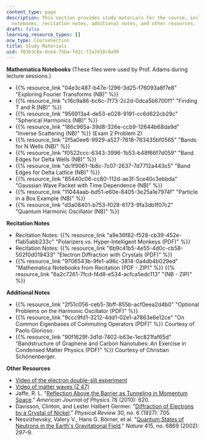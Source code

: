 ```yaml
---
content_type: page
description: This section provides study materials for the course, including Mathematica
  notebooks, recitation notes, additional notes, and other resources.
draft: false
learning_resource_types: []
ocw_type: CourseSection
title: Study Materials
uid: f03b3c6e-dce4-75ba-fd1c-f3a7d18c8a99
---
```

**Mathematica Notebooks** (These files were used by Prof. Adams during lecture sessions.)

- {{% resource_link "04e3c487-b47e-1296-3d25-f76093a8f7e8" "Exploring Fourier Transforms (NB)" %}}
- {{% resource_link "c16c9a86-bc6c-7f73-2c2d-0dca5b6700f1" "Finding T and R (NB)" %}}
- {{% resource_link "956913a4-de53-e028-9191-cc6d622cb29c" "Spherical Harmonics (NB)" %}}
- {{% resource_link "186c965a-39d8-326e-ccb9-12644b68da9d" "Inverse Scattering (NB)" %}} (Exam 2 Problem 2)
- {{% resource_link "2f5a0ee6-9929-a527-7618-763435bf0565" "Bands for N Wells (NB)" %}}
- {{% resource_link "f0522ccc-6343-3996-1b53-b48f66f7d059" "Band Edges for Delta Wells (NB)" %}}
- {{% resource_link "dc1f9061-1b8c-7c07-2637-7d7712a443c5" "Band Edges for Delta Lattice (NB)" %}}
- {{% resource_link "85440c06-cc80-112d-ae3f-5ce40c3ebbda" "Gaussian Wave Packet with Time Dependence (NB)" %}}
- {{% resource_link "11044aab-bd51-e60e-8405-3e25a1e7974f" "Particle in a Box Example (NB)" %}}
- {{% resource_link "d3a08401-b753-f028-6173-9fa3db1f07c2" "Quantum Harmonic Oscillator (NB)" %}}

**Recitation Notes**

- Recitation Notes: {{% resource_link "a9e36f82-f528-cb39-452e-f1ab5abb233c" "Polarizers vs. Hyper-Intelligent Monkeys (PDF)" %}}
- Recitation Notes: {{% resource_link "6b9c41b5-4e55-4d0c-cb58-502f0d019433" "Electron Diffraction with Crystals (PDF)" %}}
- {{% resource_link "9706543b-9fe1-a96c-3814-0a4db4b029ed" "Mathematica Notebooks from Recitation (PDF - ZIP)" %}} {{% resource_link "6a2c7261-7fcd-f4d8-e534-acfca5edc113" "(NB - ZIP)" %}}

**Additional Notes**

- {{% resource_link "2f51c056-ceb5-3bff-855b-acf0eea2d4b0" "Optional Problems on the Harmonic Oscillator (PDF)" %}}
- {{% resource_link "9ccc9fd1-3212-4dd1-02e1-a7863e6e12ce" "On Common Eigenbases of Commuting Operators (PDF)" %}} Courtesy of Paolo Glorioso.
- {{% resource_link "90f1629f-3d1d-7402-b63e-1ec821faf65d" "Bandstructure of Graphene and Carbon Nanotubes: An Exercise in Condensed Matter Physics (PDF)" %}} Courtesy of Christian Schönenberger.

**Other Resources**

- [Video of the electron double-slit experiment](https://www.youtube.com/watch?v=jvO0P5-SMxk)
- [Video of matter waves (Z 47)](http://tsgphysics.mit.edu/front/?page=demo.php&letnum=Z%2047)
- Jaffe, R. L. "[Reflection Above the Barrier as Tunneling in Momentum Space](http://dx.doi.org/10.1119/1.3298428)." *American Journal of Physics* 78 (2010): 620.
- Davisson, Clinton, and Lester Halbert Germer. "[Diffraction of Electrons by a Crystal of Nickel](https://journals.aps.org/pr/abstract/10.1103/PhysRev.30.705)." *Physical Review* 30, no. 6 (1927): 705.
- Nesvizhevsky, Valery V., Hans G. Börner, et al. "[Quantum States of Neutrons in the Earth's Gravitational Field](http://dx.doi.org/10.1038/415297a)." *Nature* 415, no. 6869 (2002): 297–9.